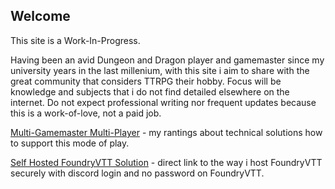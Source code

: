 ## Welcome

This site is a Work-In-Progress.

Having been an avid Dungeon and Dragon player and gamemaster since my university years in the last millenium, with this site i aim to share with the great community that considers TTRPG their hobby. Focus will be knowledge and subjects that i do not find detailed elsewhere on the internet. Do not expect professional writing nor frequent updates because this is a work-of-love, not a paid job.


[Multi-Gamemaster Multi-Player](/mgmp/README.md) - my rantings about technical solutions how to support this mode of play.

[Self Hosted FoundryVTT Solution](/mgmp/foundry/) - direct link to the way i host FoundryVTT securely with discord login and no password on FoundryVTT.
